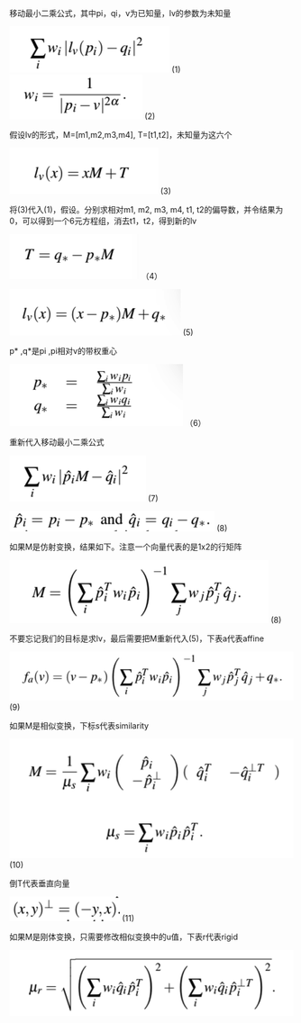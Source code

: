 移动最小二乘公式，其中pi，qi，v为已知量，lv的参数为未知量

![](mls/2.png) (1)
![](mls/3.png) (2)

假设lv的形式，M=[m1,m2,m3,m4], T=[t1,t2]，未知量为这六个

![](mls/4.png) (3)

将(3)代入(1)，假设。分别求相对m1, m2, m3, m4, t1, t2的偏导数，并令结果为0，可以得到一个6元方程组，消去t1，t2，得到新的lv

![](mls/6.png) （4）

![](mls/1.png) (5)

p* ,q*是pi ,pi相对v的带权重心

![](mls/0.png) （6）

重新代入移动最小二乘公式

![](mls/5.png) (7)

![](mls/9.png) (8)

如果M是仿射变换，结果如下。注意一个向量代表的是1x2的行矩阵

![](mls/7.png) (8)

不要忘记我们的目标是求lv，最后需要把M重新代入(5)，下表a代表affine

![](mls/8.png) (9)



如果M是相似变换，下标s代表similarity

![](mls/10.png) (10)

倒T代表垂直向量

![](mls/11.png) (11)

如果M是刚体变换，只需要修改相似变换中的u值，下表r代表rigid

![](mls/12.png)



